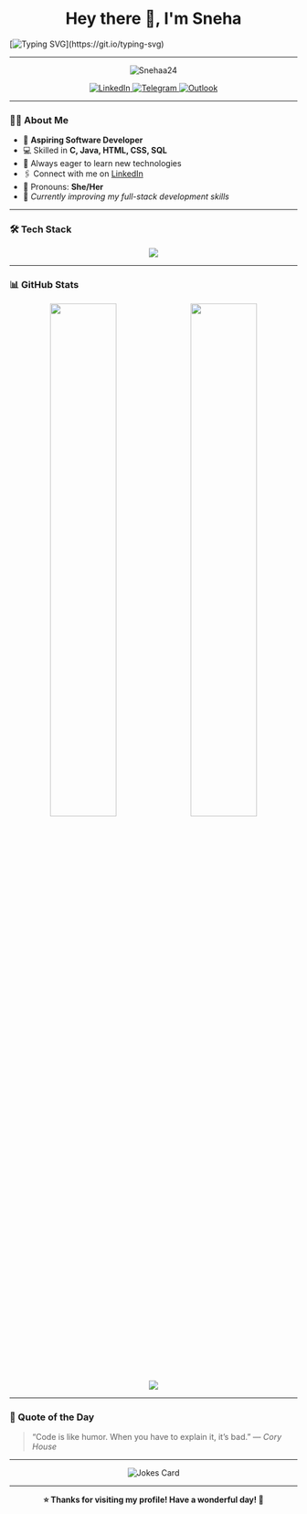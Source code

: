 <h1 align="center">Hey there 👋, I'm Sneha</h1>

[![Typing SVG](https://readme-typing-svg.herokuapp.com?color=%23F772F7&size=25&center=true&vCenter=true&lines=Passionate+Developer;Tech+Enthusiast;Lifelong+Learner;Welcome+to+my+Profile!)](https://git.io/typing-svg)

---

<p align="center">
  <img src="https://komarev.com/ghpvc/?username=Snehaa24&label=Profile+Views&color=blueviolet&style=flat-square" alt="Snehaa24" />
</p>

<p align="center">
  <a href="https://linkedin.com/in/snehasasikumar" target="_blank">
    <img src="https://img.shields.io/badge/LinkedIn-blue?style=for-the-badge&logo=linkedin" alt="LinkedIn" />
  </a>
  <a href="https://t.me/sneha2407" target="_blank">
    <img src="https://img.shields.io/badge/Telegram-0088cc?style=for-the-badge&logo=telegram" alt="Telegram" />
  </a>
  <a href="mailto:snehas.20it@rathinam.in">
    <img src="https://img.shields.io/badge/Outlook-0078D4?style=for-the-badge&logo=microsoft-outlook&logoColor=white" alt="Outlook" />
  </a>
</p>

---

### 👩‍💻 About Me

- 🌟 **Aspiring Software Developer**
- 💻 Skilled in **C, Java, HTML, CSS, SQL**
- 🚀 Always eager to learn new technologies  
- 🖇 Connect with me on [LinkedIn](https://linkedin.com/in/snehasasikumar)  
- 👩 Pronouns: **She/Her**  
- 🌱 *Currently improving my full-stack development skills*

---

### 🛠️ Tech Stack

<p align="center">
  <img src="https://skillicons.dev/icons?i=c,java,html,css,js,bootstrap,mysql,git,github,vscode&theme=light" />
</p>

---

### 📊 GitHub Stats

<p align="center">
  <img width="48%" src="https://github-readme-stats.vercel.app/api?username=Snehaa24&show_icons=true&theme=radical" />
  <img width="48%" src="https://github-readme-streak-stats.herokuapp.com/?user=Snehaa24&theme=radical" />
</p>

<p align="center">
  <img src="https://github-readme-activity-graph.vercel.app/graph?username=Snehaa24&bg_color=1a1b27&color=ff79c6&line=ff6e96&point=ffffff&area=true&hide_border=true" />
</p>

---

### 💬 Quote of the Day

> “Code is like humor. When you have to explain it, it’s bad.” — *Cory House*

---

<p align="center">
  <img src="https://readme-jokes.vercel.app/api?theme=tokyonight" alt="Jokes Card" />
</p>

---

<p align="center">
  <b>⭐️ Thanks for visiting my profile! Have a wonderful day! 🌸</b>
</p>
